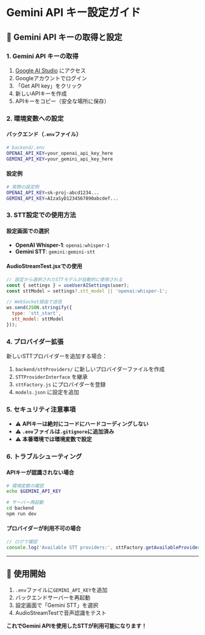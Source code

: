 # Gemini API キー設定ガイド

## 🔑 Gemini API キーの取得と設定

### 1. Gemini API キーの取得

1. [Google AI Studio](https://aistudio.google.com/) にアクセス
2. Googleアカウントでログイン
3. 「Get API key」をクリック
4. 新しいAPIキーを作成
5. APIキーをコピー（安全な場所に保存）

### 2. 環境変数への設定

#### バックエンド（`.env`ファイル）

```bash
# backend/.env
OPENAI_API_KEY=your_openai_api_key_here
GEMINI_API_KEY=your_gemini_api_key_here
```

#### 設定例

```bash
# 実際の設定例
OPENAI_API_KEY=sk-proj-abcd1234...
GEMINI_API_KEY=AIzaSyD1234567890abcdef...
```

### 3. STT設定での使用方法

#### 設定画面での選択

- **OpenAI Whisper-1**: `openai:whisper-1`
- **Gemini STT**: `gemini:gemini-stt`

#### AudioStreamTest.jsxでの使用

```javascript
// 設定から選択されたSTTモデルが自動的に使用される
const { settings } = useUserAISettings(user);
const sttModel = settings?.stt_model || 'openai:whisper-1';

// WebSocket経由で送信
ws.send(JSON.stringify({
  type: 'stt_start',
  stt_model: sttModel
}));
```

### 4. プロバイダー拡張

新しいSTTプロバイダーを追加する場合：

1. `backend/sttProviders/` に新しいプロバイダーファイルを作成
2. `STTProviderInterface` を継承
3. `sttFactory.js` にプロバイダーを登録
4. `models.json` に設定を追加

### 5. セキュリティ注意事項

- ⚠️ **APIキーは絶対にコードにハードコーディングしない**
- ⚠️ **`.env`ファイルは`.gitignore`に追加済み**
- ⚠️ **本番環境では環境変数で設定**

### 6. トラブルシューティング

#### APIキーが認識されない場合

```bash
# 環境変数の確認
echo $GEMINI_API_KEY

# サーバー再起動
cd backend
npm run dev
```

#### プロバイダーが利用不可の場合

```javascript
// ログで確認
console.log('Available STT providers:', sttFactory.getAvailableProviders());
```

---

## 🚀 使用開始

1. `.env`ファイルに`GEMINI_API_KEY`を追加
2. バックエンドサーバーを再起動
3. 設定画面で「Gemini STT」を選択
4. AudioStreamTestで音声認識をテスト

**これでGemini APIを使用したSTTが利用可能になります！**
